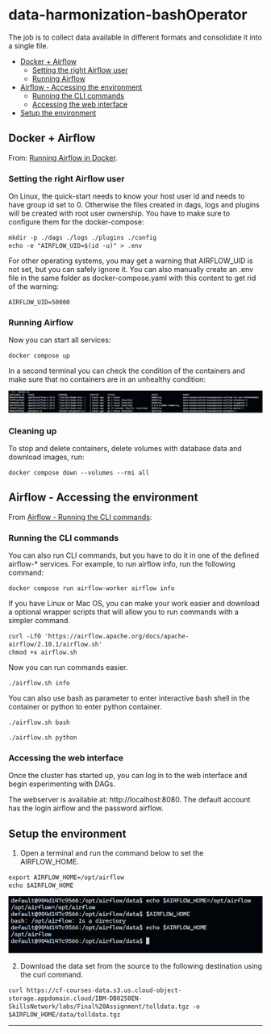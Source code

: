 # data-harmonization-bashOperator
The job is to collect data available in different formats and consolidate it into a single file.

* [Docker + Airflow](#id1)
    * [Setting the right Airflow user](#id11)
    * [Running Airflow](#id12)
* [Airflow - Accessing the environment](#id2)
    * [Running the CLI commands](#id21)
    * [Accessing the web interface](#id22)
* [Setup the environment](#id3)


## Docker + Airflow <a name="id1"></a>

From: [Running Airflow in Docker](https://airflow.apache.org/docs/apache-airflow/stable/howto/docker-compose/index.html#running-the-cli-commands).

### Setting the right Airflow user <a name="id11"></a>

On Linux, the quick-start needs to know your host user id and needs to have group id set to 0. Otherwise the files created in dags, logs and plugins will be created with root user ownership. You have to make sure to configure them for the docker-compose:

```
mkdir -p ./dags ./logs ./plugins ./config
echo -e "AIRFLOW_UID=$(id -u)" > .env
```

For other operating systems, you may get a warning that AIRFLOW_UID is not set, but you can safely ignore it. You can also manually create an .env file in the same folder as docker-compose.yaml with this content to get rid of the warning:

```
AIRFLOW_UID=50000
```

### Running Airflow <a name="id12"></a>

Now you can start all services:

```
docker compose up
```

In a second terminal you can check the condition of the containers and make sure that no containers are in an unhealthy condition:

![docker ps](image-1.png)


### Cleaning up <a name="id23"></a>

To stop and delete containers, delete volumes with database data and download images, run:

```
docker compose down --volumes --rmi all
```

## Airflow - Accessing the environment <a name="id2"></a>

From [Airflow - Running the CLI commands](https://airflow.apache.org/docs/apache-airflow/stable/howto/docker-compose/index.html#running-the-cli-commands:~:text=REST%20API.-,Running%20the%20CLI%20commands,-You%20can%20also):

### Running the CLI commands <a name="id21"></a>

You can also run CLI commands, but you have to do it in one of the defined airflow-* services. For example, to run airflow info, run the following command:

```
docker compose run airflow-worker airflow info
```

If you have Linux or Mac OS, you can make your work easier and download a optional wrapper scripts that will allow you to run commands with a simpler command.

```
curl -LfO 'https://airflow.apache.org/docs/apache-airflow/2.10.1/airflow.sh'
chmod +x airflow.sh
```

Now you can run commands easier.

```
./airflow.sh info
```

You can also use bash as parameter to enter interactive bash shell in the container or python to enter python container.

```
./airflow.sh bash
```

```
./airflow.sh python
```

### Accessing the web interface <a name="id22"></a>

Once the cluster has started up, you can log in to the web interface and begin experimenting with DAGs.

The webserver is available at: http://localhost:8080. The default account has the login airflow and the password airflow.


## Setup the environment <a name="id3"></a>

1. Open a terminal and run the command below to set the AIRFLOW_HOME.

```
export AIRFLOW_HOME=/opt/airflow
echo $AIRFLOW_HOME
```

![AIRFLOW_HOME](image.png)

2. Download the data set from the source to the following destination using the curl command.

```
curl https://cf-courses-data.s3.us.cloud-object-storage.appdomain.cloud/IBM-DB0250EN-SkillsNetwork/labs/Final%20Assignment/tolldata.tgz -o $AIRFLOW_HOME/data/tolldata.tgz
```
***